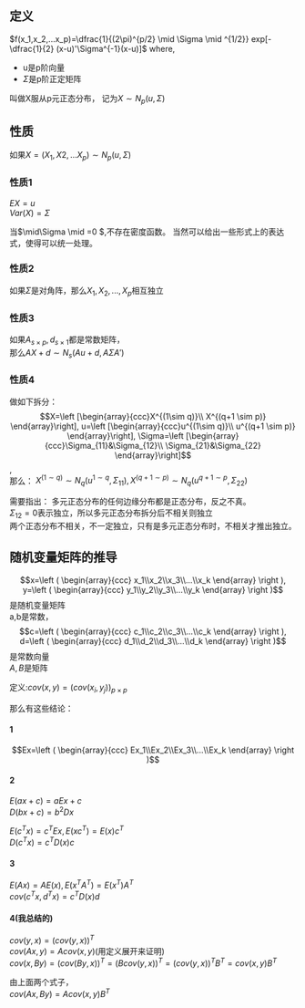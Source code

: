 
## 定义
$f(x_1,x_2,...x_p)=\dfrac{1}{(2\pi)^{p/2} \mid \Sigma \mid ^{1/2}} exp[-\dfrac{1}{2} (x-u)'\Sigma^{-1}(x-u)]$
where,  
- u是p阶向量
- $\Sigma$是p阶正定矩阵


叫做X服从p元正态分布， 记为$X \sim N_p(u,\Sigma)$

## 性质
如果$X=(X_1,X2,...X_p) \sim N_p(u,\Sigma)$  
### 性质1
$EX=u$  
$Var(X)=\Sigma$  


当$\mid\Sigma \mid =0 $,不存在密度函数。 当然可以给出一些形式上的表达式，使得可以统一处理。  


### 性质2


如果$\Sigma$是对角阵，那么$X_1,X_2,...,X_p$相互独立  

### 性质3
如果$A_{s\times p},d_{s\times 1}$都是常数矩阵，  
那么$AX+d\sim N_s(Au+d,A\Sigma A')$  


### 性质4
做如下拆分：  
$$X=\left [\begin{array}{ccc}X^{(1\sim q)}\\ X^{(q+1 \sim p)} \end{array}\right],
u=\left [\begin{array}{ccc}u^{(1\sim q)}\\ u^{(q+1 \sim p)} \end{array}\right],
\Sigma=\left [\begin{array}{ccc}\Sigma_{11}&\Sigma_{12}\\ \Sigma_{21}&\Sigma_{22} \end{array}\right]$$,  
那么：
$X^{(1\sim q)}\sim N_q(u^{1\sim q},\Sigma_{11}), X^{(q+1 \sim p)} \sim N_q(u^{q+1\sim p},\Sigma_{22})$  


需要指出：
多元正态分布的任何边缘分布都是正态分布，反之不真。  
$\Sigma_{12}=0$表示独立，所以多元正态分布拆分后不相关则独立  
两个正态分布不相关，不一定独立，只有是多元正态分布时，不相关才推出独立。  


## 随机变量矩阵的推导



$$x=\left ( \begin{array}{ccc}  x_1\\x_2\\x_3\\...\\x_k \end{array} \right ),
y=\left ( \begin{array}{ccc}  y_1\\y_2\\y_3\\...\\y_k \end{array} \right )$$是随机变量矩阵  
a,b是常数，
$$c=\left ( \begin{array}{ccc}  c_1\\c_2\\c_3\\...\\c_k \end{array} \right ),
d=\left ( \begin{array}{ccc}  d_1\\d_2\\d_3\\...\\d_k \end{array} \right )$$是常数向量  
$A,B$是矩阵

定义:$cov(x,y)=(cov(x_i,y_j))_ {p\times p}$


那么有这些结论：  
#### 1
$$Ex=\left ( \begin{array}{ccc}  Ex_1\\Ex_2\\Ex_3\\...\\Ex_k \end{array} \right )$$  

#### 2
$E(ax+c)=aEx+c$  
$D(bx+c)=b^2Dx$


$E(c^T x)=c^T Ex, E(x c^T)=E(x)c^T$  
$D(c^Tx)=c^T D(x) c$  

#### 3
$E(Ax)=AE(x),E(x^TA^T)=E(x^T)A^T$  
$cov(c^Tx,d^Tx)=c^T D(x) d$

#### 4(我总结的)
$cov(y,x)=(cov(y,x))^T$  
$cov(Ax,y)=A cov(x,y)$(用定义展开来证明)  
$cov(x,By)=(cov(By,x))^T=(Bcov(y,x))^T=(cov(y,x))^TB^T=cov(x,y)B^T$  


由上面两个式子，  
$cov(Ax,By)=Acov(x,y)B^T$  
